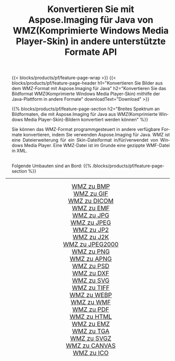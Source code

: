 ﻿---
title: Konvertieren Sie mit Aspose.Imaging für Java von WMZ(Komprimierte Windows Media Player-Skin) in andere unterstützte Formate API 
weight: 3920
url: /de/java/conversion/from/wmz 
lang: de
langdirlevel: 2
locales: zh-hans,ja,it,ru,de,es,fr,nl,id,lt,pl,pt,vi,tr,ko,zh-hant,ar,hi,th,sv,cs,uk,he
description: Aspose.Imaging kann mithilfe der Java-Plattform problemlos von WMZ(Komprimierte Windows Media Player-Skin) in andere Formate konvertieren
---

{{< blocks/products/pf/feature-page-wrap >}}
{{< blocks/products/pf/feature-page-header h1="Konvertieren Sie Bilder aus dem WMZ-Format mit Aspose.Imaging für Java" h2="Konvertieren Sie das Bildformat WMZ(Komprimierte Windows Media Player-Skin) mithilfe der Java-Plattform in andere Formate" downloadText="Download" >}}


{{% blocks/products/pf/feature-page-section  h2="Breites Spektrum an Bildformaten, die mit Aspose.Imaging für Java aus WMZ(Komprimierte Windows Media Player-Skin)-Bildern konvertiert werden können" %}}
<p align=justify>Sie können das WMZ-Format programmgesteuert in andere verfügbare Formate konvertieren, indem Sie verwenden
Aspose.Imaging für Java. WMZ ist eine Dateierweiterung für ein Skin-Dateiformat in/für/verwendet von Windows Media Player. Eine WMZ-Datei ist im Grunde eine gezippte WMF-Datei in XML.</p>
<br/>
Folgende Umbauten sind an Bord:
{{% /blocks/products/pf/feature-page-section %}}
<div class="container-fluid productfamilypage bg-gray">
    <div class="convertypes bg-gray agp-content section">
        <div class="container">
		<hr style="margin-left:-20px;"/>
		<div class="row other-converters" style="gap: 10px;font-size: 19px;text-align:center;">
		    <div class='col-md-2 other-converter remove-lp remove-rp'><a href="/imaging/de/java/conversion/wmz-to-bmp" style="padding:15px;">WMZ zu BMP</a></div><div class='col-md-2 other-converter remove-lp remove-rp'><a href="/imaging/de/java/conversion/wmz-to-gif" style="padding:15px;">WMZ zu GIF</a></div><div class='col-md-2 other-converter remove-lp remove-rp'><a href="/imaging/de/java/conversion/wmz-to-dicom" style="padding:15px;">WMZ zu DICOM</a></div><div class='col-md-2 other-converter remove-lp remove-rp'><a href="/imaging/de/java/conversion/wmz-to-emf" style="padding:15px;">WMZ zu EMF</a></div><div class='col-md-2 other-converter remove-lp remove-rp'><a href="/imaging/de/java/conversion/wmz-to-jpg" style="padding:15px;">WMZ zu JPG</a></div><div class='col-md-2 other-converter remove-lp remove-rp'><a href="/imaging/de/java/conversion/wmz-to-jpeg" style="padding:15px;">WMZ zu JPEG</a></div><div class='col-md-2 other-converter remove-lp remove-rp'><a href="/imaging/de/java/conversion/wmz-to-jp2" style="padding:15px;">WMZ zu JP2</a></div><div class='col-md-2 other-converter remove-lp remove-rp'><a href="/imaging/de/java/conversion/wmz-to-j2k" style="padding:15px;">WMZ zu J2K</a></div><div class='col-md-2 other-converter remove-lp remove-rp'><a href="/imaging/de/java/conversion/wmz-to-jpeg2000" style="padding:15px;">WMZ zu JPEG2000</a></div><div class='col-md-2 other-converter remove-lp remove-rp'><a href="/imaging/de/java/conversion/wmz-to-png" style="padding:15px;">WMZ zu PNG</a></div><div class='col-md-2 other-converter remove-lp remove-rp'><a href="/imaging/de/java/conversion/wmz-to-apng" style="padding:15px;">WMZ zu APNG</a></div><div class='col-md-2 other-converter remove-lp remove-rp'><a href="/imaging/de/java/conversion/wmz-to-psd" style="padding:15px;">WMZ zu PSD</a></div><div class='col-md-2 other-converter remove-lp remove-rp'><a href="/imaging/de/java/conversion/wmz-to-dxf" style="padding:15px;">WMZ zu DXF</a></div><div class='col-md-2 other-converter remove-lp remove-rp'><a href="/imaging/de/java/conversion/wmz-to-svg" style="padding:15px;">WMZ zu SVG</a></div><div class='col-md-2 other-converter remove-lp remove-rp'><a href="/imaging/de/java/conversion/wmz-to-tiff" style="padding:15px;">WMZ zu TIFF</a></div><div class='col-md-2 other-converter remove-lp remove-rp'><a href="/imaging/de/java/conversion/wmz-to-webp" style="padding:15px;">WMZ zu WEBP</a></div><div class='col-md-2 other-converter remove-lp remove-rp'><a href="/imaging/de/java/conversion/wmz-to-wmf" style="padding:15px;">WMZ zu WMF</a></div><div class='col-md-2 other-converter remove-lp remove-rp'><a href="/imaging/de/java/conversion/wmz-to-pdf" style="padding:15px;">WMZ zu PDF</a></div><div class='col-md-2 other-converter remove-lp remove-rp'><a href="/imaging/de/java/conversion/wmz-to-html" style="padding:15px;">WMZ zu HTML</a></div><div class='col-md-2 other-converter remove-lp remove-rp'><a href="/imaging/de/java/conversion/wmz-to-emz" style="padding:15px;">WMZ zu EMZ</a></div><div class='col-md-2 other-converter remove-lp remove-rp'><a href="/imaging/de/java/conversion/wmz-to-tga" style="padding:15px;">WMZ zu TGA</a></div><div class='col-md-2 other-converter remove-lp remove-rp'><a href="/imaging/de/java/conversion/wmz-to-svgz" style="padding:15px;">WMZ zu SVGZ</a></div><div class='col-md-2 other-converter remove-lp remove-rp'><a href="/imaging/de/java/conversion/wmz-to-canvas" style="padding:15px;">WMZ zu CANVAS</a></div><div class='col-md-2 other-converter remove-lp remove-rp'><a href="/imaging/de/java/conversion/wmz-to-ico" style="padding:15px;">WMZ zu ICO</a></div>
                </div>
        </div>
    </div>
</div>
<br/>

